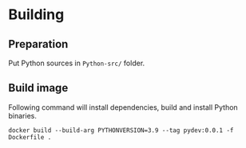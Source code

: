 # Building

## Preparation

Put Python sources in `Python-src/` folder.

## Build image

Following command will install dependencies, build and install Python binaries.

```
docker build --build-arg PYTHONVERSION=3.9 --tag pydev:0.0.1 -f Dockerfile .
```
